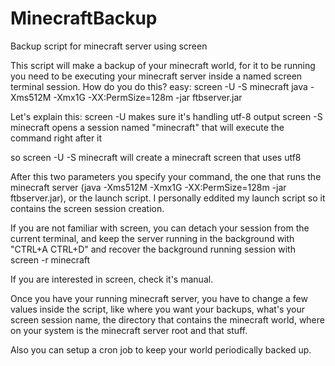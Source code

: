 # MinecraftBackup
Backup script for minecraft server using screen

This script will make a backup of your minecraft world, for it to be running you need to be executing your minecraft server inside a named screen terminal session.
How do you do this? easy:
screen -U -S minecraft java -Xms512M -Xmx1G -XX:PermSize=128m -jar ftbserver.jar

Let's explain this: 
screen -U makes sure it's handling utf-8  output
screen -S minecraft opens a session named "minecraft" that will execute the command right after it

so screen -U -S minecraft will create a minecraft screen that uses utf8

After this two parameters you specify your command, the one that runs the minecraft server (java -Xms512M -Xmx1G -XX:PermSize=128m -jar ftbserver.jar), or the launch script. I personally eddited my launch script so it contains the screen session creation.

If you are not familiar with screen, you can detach your session from the current terminal, and keep the server running in the background with "CTRL+A CTRL+D" and recover the background running session with screen -r minecraft

If you are interested in screen, check it's manual.


Once you have your running minecraft server, you have to change a few values inside the script, like where you want your backups, what's your screen session name, the directory that contains the minecraft world, where on your system is the minecraft server root and that stuff.

Also you can setup a cron job to keep your world periodically backed up.
